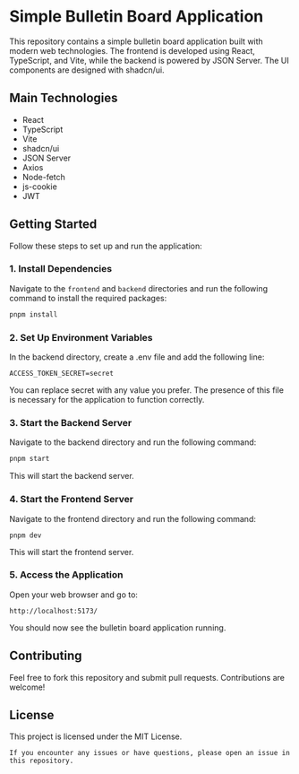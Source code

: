 # Simple Bulletin Board Application

This repository contains a simple bulletin board application built with modern web technologies. The frontend is developed using React, TypeScript, and Vite, while the backend is powered by JSON Server. The UI components are designed with shadcn/ui.

## Main Technologies

- React
- TypeScript
- Vite
- shadcn/ui
- JSON Server
- Axios
- Node-fetch
- js-cookie
- JWT

## Getting Started

Follow these steps to set up and run the application:

### 1. Install Dependencies

Navigate to the `frontend` and `backend` directories and run the following command to install the required packages:

```bash
pnpm install
```

### 2. Set Up Environment Variables

In the backend directory, create a .env file and add the following line:

```
ACCESS_TOKEN_SECRET=secret
```

You can replace secret with any value you prefer. The presence of this file is necessary for the application to function correctly.

### 3. Start the Backend Server

Navigate to the backend directory and run the following command:

```bash
pnpm start
```

This will start the backend server.

### 4. Start the Frontend Server

Navigate to the frontend directory and run the following command:

```
pnpm dev
```

This will start the frontend server.

### 5. Access the Application

Open your web browser and go to:

```
http://localhost:5173/
```

You should now see the bulletin board application running.

## Contributing

Feel free to fork this repository and submit pull requests. Contributions are welcome!

## License

This project is licensed under the MIT License.

```arduino
If you encounter any issues or have questions, please open an issue in this repository.
```
